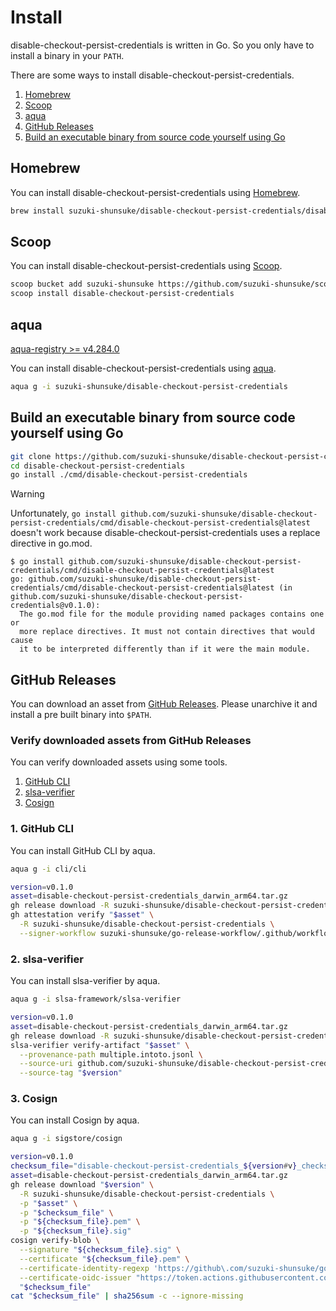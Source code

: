 # Install

disable-checkout-persist-credentials is written in Go. So you only have to install a binary in your `PATH`.

There are some ways to install disable-checkout-persist-credentials.

1. [Homebrew](#homebrew)
1. [Scoop](#scoop)
1. [aqua](#aqua)
1. [GitHub Releases](#github-releases)
1. [Build an executable binary from source code yourself using Go](#build-an-executable-binary-from-source-code-yourself-using-go)

## Homebrew

You can install disable-checkout-persist-credentials using [Homebrew](https://brew.sh/).

```sh
brew install suzuki-shunsuke/disable-checkout-persist-credentials/disable-checkout-persist-credentials
```

## Scoop

You can install disable-checkout-persist-credentials using [Scoop](https://scoop.sh/).

```sh
scoop bucket add suzuki-shunsuke https://github.com/suzuki-shunsuke/scoop-bucket
scoop install disable-checkout-persist-credentials
```

## aqua

[aqua-registry >= v4.284.0](https://github.com/aquaproj/aqua-registry/releases/tag/v4.284.0)

You can install disable-checkout-persist-credentials using [aqua](https://aquaproj.github.io/).

```sh
aqua g -i suzuki-shunsuke/disable-checkout-persist-credentials
```

## Build an executable binary from source code yourself using Go

```sh
git clone https://github.com/suzuki-shunsuke/disable-checkout-persist-credentials
cd disable-checkout-persist-credentials
go install ./cmd/disable-checkout-persist-credentials
```

> [!WARNING]
> Unfortunately, `go install github.com/suzuki-shunsuke/disable-checkout-persist-credentials/cmd/disable-checkout-persist-credentials@latest` doesn't work because disable-checkout-persist-credentials uses a replace directive in go.mod.
> 
> ```console
> $ go install github.com/suzuki-shunsuke/disable-checkout-persist-credentials/cmd/disable-checkout-persist-credentials@latest
> go: github.com/suzuki-shunsuke/disable-checkout-persist-credentials/cmd/disable-checkout-persist-credentials@latest (in github.com/suzuki-shunsuke/disable-checkout-persist-credentials@v0.1.0):
> 	The go.mod file for the module providing named packages contains one or
> 	more replace directives. It must not contain directives that would cause
> 	it to be interpreted differently than if it were the main module.
> ```

## GitHub Releases

You can download an asset from [GitHub Releases](https://github.com/suzuki-shunsuke/disable-checkout-persist-credentials/releases).
Please unarchive it and install a pre built binary into `$PATH`. 

### Verify downloaded assets from GitHub Releases

You can verify downloaded assets using some tools.

1. [GitHub CLI](https://cli.github.com/)
1. [slsa-verifier](https://github.com/slsa-framework/slsa-verifier)
1. [Cosign](https://github.com/sigstore/cosign)

### 1. GitHub CLI

You can install GitHub CLI by aqua.

```sh
aqua g -i cli/cli
```

```sh
version=v0.1.0
asset=disable-checkout-persist-credentials_darwin_arm64.tar.gz
gh release download -R suzuki-shunsuke/disable-checkout-persist-credentials "$version" -p "$asset"
gh attestation verify "$asset" \
  -R suzuki-shunsuke/disable-checkout-persist-credentials \
  --signer-workflow suzuki-shunsuke/go-release-workflow/.github/workflows/release.yaml
```

### 2. slsa-verifier

You can install slsa-verifier by aqua.

```sh
aqua g -i slsa-framework/slsa-verifier
```

```sh
version=v0.1.0
asset=disable-checkout-persist-credentials_darwin_arm64.tar.gz
gh release download -R suzuki-shunsuke/disable-checkout-persist-credentials "$version" -p "$asset" -p multiple.intoto.jsonl
slsa-verifier verify-artifact "$asset" \
  --provenance-path multiple.intoto.jsonl \
  --source-uri github.com/suzuki-shunsuke/disable-checkout-persist-credentials \
  --source-tag "$version"
```

### 3. Cosign

You can install Cosign by aqua.

```sh
aqua g -i sigstore/cosign
```

```sh
version=v0.1.0
checksum_file="disable-checkout-persist-credentials_${version#v}_checksums.txt"
asset=disable-checkout-persist-credentials_darwin_arm64.tar.gz
gh release download "$version" \
  -R suzuki-shunsuke/disable-checkout-persist-credentials \
  -p "$asset" \
  -p "$checksum_file" \
  -p "${checksum_file}.pem" \
  -p "${checksum_file}.sig"
cosign verify-blob \
  --signature "${checksum_file}.sig" \
  --certificate "${checksum_file}.pem" \
  --certificate-identity-regexp 'https://github\.com/suzuki-shunsuke/go-release-workflow/\.github/workflows/release\.yaml@.*' \
  --certificate-oidc-issuer "https://token.actions.githubusercontent.com" \
  "$checksum_file"
cat "$checksum_file" | sha256sum -c --ignore-missing
```
